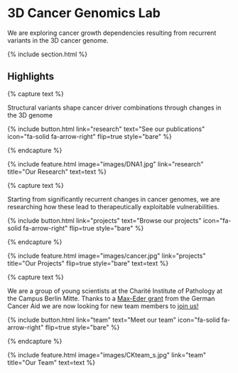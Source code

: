---
---

# 3D Cancer Genomics Lab 

We are exploring cancer growth dependencies resulting from recurrent variants in the 3D cancer genome.

{% include section.html %}

## Highlights

{% capture text %}

Structural variants shape cancer driver combinations through changes in the 3D genome

{%
  include button.html
  link="research"
  text="See our publications"
  icon="fa-solid fa-arrow-right"
  flip=true
  style="bare"
%}

{% endcapture %}

{%
  include feature.html
  image="images/DNA1.jpg"
  link="research"
  title="Our Research"
  text=text
%}

{% capture text %}

Starting from significantly recurrent changes in cancer genomes, we are researching how these lead to therapeutically exploitable vulnerabilities.

{%
  include button.html
  link="projects"
  text="Browse our projects"
  icon="fa-solid fa-arrow-right"
  flip=true
  style="bare"
%}

{% endcapture %}

{%
  include feature.html
  image="images/cancer.jpg"
  link="projects"
  title="Our Projects"
  flip=true
  style="bare"
  text=text
%}

{% capture text %}

We are a group of young scientists at the Charité Institute of Pathology at the Campus Berlin Mitte. Thanks to a [Max-Eder grant]( https://www.krebshilfe.de/forschen/foerderung/foerderprogramme/nachwuchsfoerderung/max-eder-nachwuchsgruppen/) from the German Cancer Aid we are now looking for new team members to [join us!](/2023/10/12/PhDs.html)

{%
  include button.html
  link="team"
  text="Meet our team"
  icon="fa-solid fa-arrow-right"
  flip=true
  style="bare"
%}

{% endcapture %}

{%
  include feature.html
  image="images/CKteam_s.jpg"
  link="team"
  title="Our Team"
  text=text
%}
